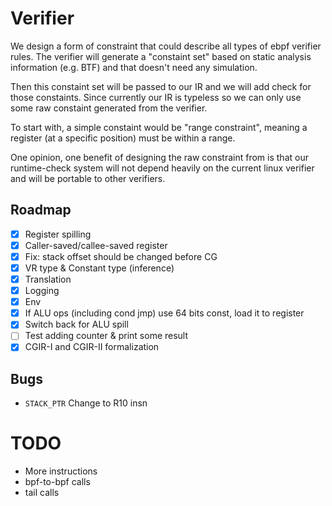 # Verifier

We design a form of constraint that could describe all types of ebpf verifier rules. The verifier will generate a "constaint set" based on static analysis information (e.g. BTF) and that doesn't need any simulation.

Then this constaint set will be passed to our IR and we will add check for those constaints. Since currently our IR is typeless so we can only use some raw constaint generated from the verifier.

To start with, a simple constaint would be "range constraint", meaning a register (at a specific position) must be within a range.

One opinion, one benefit of designing the raw constraint from is that our runtime-check system will not depend heavily on the current linux verifier and will be portable to other verifiers.

## Roadmap

- [x] Register spilling
- [x] Caller-saved/callee-saved register
- [x] Fix: stack offset should be changed before CG
- [x] VR type & Constant type (inference)
- [x] Translation
- [x] Logging
- [x] Env
- [x] If ALU ops (including cond jmp) use 64 bits const, load it to register
- [x] Switch back for ALU spill
- [ ] Test adding counter & print some result
- [x] CGIR-I and CGIR-II formalization

## Bugs

- `STACK_PTR` Change to R10 insn

# TODO

- More instructions
- bpf-to-bpf calls
- tail calls
